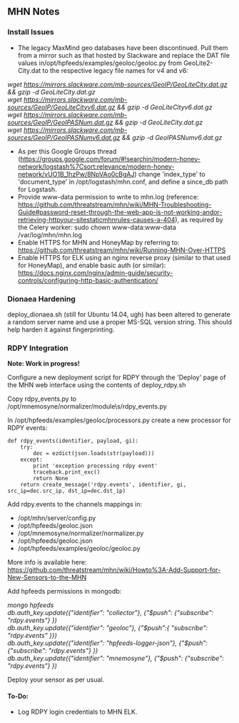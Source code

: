 ## MHN Notes ##

### Install Issues ###

- The legacy MaxMind geo databases have been discontinued. Pull them from a mirror such as that hosted by Slackware and replace the DAT file values in/opt/hpfeeds/examples/geoloc/geoloc.py from GeoLite2-City.dat to the respective legacy file names for v4 and v6:  

*wget https://mirrors.slackware.com/mb-sources/GeoIP/GeoLiteCity.dat.gz && gzip -d GeoLiteCity.dat.gz  
wget https://mirrors.slackware.com/mb-sources/GeoIP/GeoLiteCityv6.dat.gz && gzip -d GeoLiteCityv6.dat.gz  
wget https://mirrors.slackware.com/mb-sources/GeoIP/GeoIPASNum.dat.gz && gzip -d GeoLiteCity.dat.gz  
wget https://mirrors.slackware.com/mb-sources/GeoIP/GeoIPASNumv6.dat.gz && gzip -d GeoIPASNumv6.dat.gz*  
    
- As per this Google Groups thread (https://groups.google.com/forum/#!searchin/modern-honey-network/logstash%7Csort:relevance/modern-honey-network/vUO1B_1hzPw/8NpVAo0cBgAJ) change 'index_type' to 'document_type' in \/opt\/logstash\/mhn.conf, and define a since_db path for Logstash.  
- Provide www-data permission to write to mhn.log (reference: https://github.com/threatstream/mhn/wiki/MHN-Troubleshooting-Guide#password-reset-through-the-web-app-is-not-working-andor-retrieving-httpyour-sitestaticmhnrules-causes-a-404), as required by the Celery worker: sudo chown www-data:www-data \/var\/log\/mhn\/mhn.log  
- Enable HTTPS for MHN and HoneyMap by referring to: https://github.com/threatstream/mhn/wiki/Running-MHN-Over-HTTPS  
- Enable HTTPS for ELK using an nginx reverse proxy (similar to that used for HoneyMap), and enable basic auth (or similar): https://docs.nginx.com/nginx/admin-guide/security-controls/configuring-http-basic-authentication/  

### Dionaea Hardening ###

deploy_dionaea.sh (still for Ubuntu 14.04, ugh) has been altered to generate a random server name and use a proper MS-SQL version string. This should help harden it against fingerprinting.  


### RDPY Integration ###

**Note: Work in progress!**  
 
Configure a new deployment script for RDPY through the 'Deploy' page of the MHN web interface using the contents of deploy_rdpy.sh  

Copy rdpy_events.py to \/opt\/mnemosyne\/normalizer\/module\s/rdpy_events.py  

In \/opt\/hpfeeds\/examples\/geoloc\/processors.py create a new processor for RDPY events:  
```
def rdpy_events(identifier, payload, gi):  
    try:  
        dec = ezdict(json.loads(str(payload)))  
    except:  
        print 'exception processing rdpy event'  
        traceback.print_exc()  
        return None  
    return create_message('rdpy.events', identifier, gi, src_ip=dec.src_ip, dst_ip=dec.dst_ip)
```

Add rdpy.events to the channels mappings in:  
- \/opt\/mhn/server\/config.py  
- \/opt\/hpfeeds\/geoloc.json  
- \/opt\/mnemosyne\/normalizer\/normalizer.py  
- \/opt\/hpfeeds\/geoloc.json  
- \/opt/hpfeeds\/examples\/geoloc\/geoloc.py  

More info is available here: https://github.com/threatstream/mhn/wiki/Howto%3A-Add-Support-for-New-Sensors-to-the-MHN

Add hpfeeds permissions in mongodb:

*mongo hpfeeds  
db.auth_key.update({"identifier": "collector"}, {"$push": {"subscribe": "rdpy.events"} })  
db.auth_key.update({"identifier": "geoloc"}, {"$push":{ "subscribe": "rdpy.events" }})  
db.auth_key.update({"identifier": "hpfeeds-logger-json"}, {"$push": {"subscribe": "rdpy.events"} })  
db.auth_key.update({"identifier": "mnemosyne"}, {"$push": {"subscribe": "rdpy.events"} })*  

Deploy your sensor as per usual.

#### To-Do: ####
- Log RDPY login credentials to MHN ELK.
